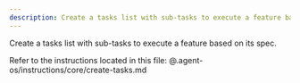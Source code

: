 ```yaml
---
description: Create a tasks list with sub-tasks to execute a feature based on its spec.
---
```


Create a tasks list with sub-tasks to execute a feature based on its spec.

Refer to the instructions located in this file:
@.agent-os/instructions/core/create-tasks.md

